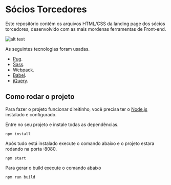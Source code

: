 # Sócios Torcedores
Este repositório contém os arquivos HTML/CSS da landing page dos sócios torcedores, desenvolvido com as mais mordenas ferramentas de Front-end.

![alt text](https://github.com/allefbr/socios-torcedores/blob/master/escudo.png "Logo Socios torcedores")

As seguintes tecnologias foram usadas.
*   [Pug](https://pugjs.org/api/getting-started.html).
*   [Sass](http://sass-lang.com/).
*   [Webpack](https://webpack.js.org/).
*   [Babel](https://babeljs.io/).
*   [jQuery](https://jquery.com/).


## Como rodar o projeto
Para fazer o projeto funcionar direitinho, você precisa ter o [Node.js](https://nodejs.org/en/) instalado e configurado.

Entre no seu projeto e instale todas as dependências.

`npm install`

Após tudo está instalado execute o comando abaixo e o projeto estara rodando na porta :8080.

`npm start`

Para gerar o build execute o comando abaixo

`npm run build`
